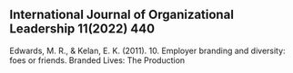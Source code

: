 ## International Journal of Organizational Leadership 11(2022) 440

Edwards, M. R., & Kelan, E. K. (2011). 10. Employer branding and diversity: foes or friends. Branded Lives: The Production